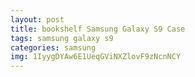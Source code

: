 ```yaml
---
layout: post
title: bookshelf Samsung Galaxy S9 Case
tags: samsung galaxy s9
categories: samsung
img: 1IyygDYAw6E1UeqGViNXZlovF9zNcnNCY
---
```

